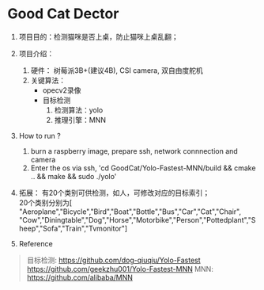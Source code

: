 # Good Cat Dector

1. 项目目的：检测猫咪是否上桌，防止猫咪上桌乱翻；


2. 项目介绍：
    1. 硬件： 树莓派3B+(建议4B), CSI camera, 双自由度舵机
    2. 关键算法：
        * opecv2录像
        * 目标检测
            1. 检测算法：yolo
            2. 推理引擎：MNN

    
3. How to run ?
    1. burn a raspberry image, prepare ssh, network connnection and camera
    2. Enter the os via ssh, 'cd GoodCat/Yolo-Fastest-MNN/build && cmake .. && make && sudo ./yolo'


4. 拓展：
    有20个类别可供检测，如人，可修改对应的目标索引；  
    20个类别分别为[	"Aeroplane","Bicycle","Bird","Boat","Bottle","Bus","Car","Cat","Chair",
    "Cow","Diningtable","Dog","Horse","Motorbike","Person","Pottedplant","Sheep","Sofa","Train","Tvmonitor"]


5. Reference
> 目标检测: https://github.com/dog-qiuqiu/Yolo-Fastest 
        https://github.com/geekzhu001/Yolo-Fastest-MNN
> MNN: https://github.com/alibaba/MNN
    

